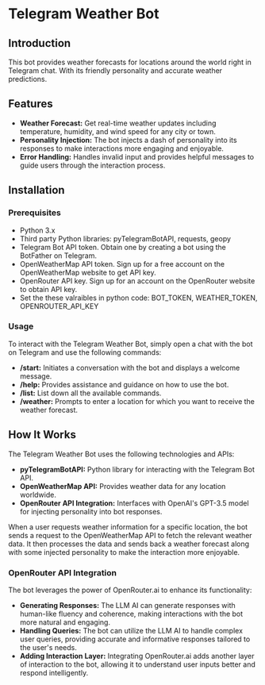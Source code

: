 # Telegram Weather Bot

## Introduction

This bot provides weather forecasts for locations around the world right in Telegram chat. With its friendly personality and accurate weather predictions.

## Features

- **Weather Forecast:** Get real-time weather updates including temperature, humidity, and wind speed for any city or town.
- **Personality Injection:** The bot injects a dash of personality into its responses to make interactions more engaging and enjoyable.
- **Error Handling:** Handles invalid input and provides helpful messages to guide users through the interaction process.

## Installation

### Prerequisites

- Python 3.x
- Third party Python libraries: pyTelegramBotAPI, requests, geopy
- Telegram Bot API token. Obtain one by creating a bot using the BotFather on Telegram.
- OpenWeatherMap API token. Sign up for a free account on the OpenWeatherMap website to get API key.
- OpenRouter API key. Sign up for an account on the OpenRouter website to obtain API key.
- Set the these valraibles in python code: BOT_TOKEN, WEATHER_TOKEN, OPENROUTER_API_KEY

### Usage

To interact with the Telegram Weather Bot, simply open a chat with the bot on Telegram and use the following commands:

- **/start:** Initiates a conversation with the bot and displays a welcome message.
- **/help:** Provides assistance and guidance on how to use the bot.
- **/list:** List down all the available commands.
- **/weather:** Prompts to enter a location for which you want to receive the weather forecast.

## How It Works

The Telegram Weather Bot uses the following technologies and APIs:

- **pyTelegramBotAPI:** Python library for interacting with the Telegram Bot API.
- **OpenWeatherMap API:** Provides weather data for any location worldwide.
- **OpenRouter API Integration:** Interfaces with OpenAI's GPT-3.5 model for injecting personality into bot responses.

When a user requests weather information for a specific location, the bot sends a request to the OpenWeatherMap API to fetch the relevant weather data. It then processes the data and sends back a weather forecast along with some injected personality to make the interaction more enjoyable.

### OpenRouter API Integration

The bot leverages the power of OpenRouter.ai to enhance its functionality:

- **Generating Responses:** The LLM AI can generate responses with human-like fluency and coherence, making interactions with the bot more natural and engaging.
- **Handling Queries:** The bot can utilize the LLM AI to handle complex user queries, providing accurate and informative responses tailored to the user's needs.
- **Adding Interaction Layer:** Integrating OpenRouter.ai adds another layer of interaction to the bot, allowing it to understand user inputs better and respond intelligently.
